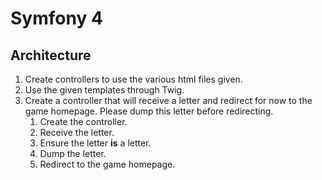 Symfony 4
=========

Architecture
------------

1. Create controllers to use the various html files given.
2. Use the given templates through Twig.
3. Create a controller that will receive a letter and redirect
   for now to the game homepage. Please dump this letter before redirecting.
    1. Create the controller.
    2. Receive the letter.
    3. Ensure the letter **is** a letter.
    4. Dump the letter.
    5. Redirect to the game homepage.

